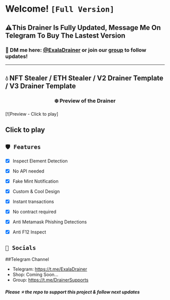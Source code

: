  # Welcome! ` [Full Version] `
 ## ⚠️This Drainer Is Fully Updated, **Message Me On Telegram To Buy The Lastest Version**

### 📩 DM me here: [@ExalaDrainer](https://t.me/ExalaDrainer) or join our [group](https://t.me/DrainerSupports) to follow updates!

---
## 💧 NFT Stealer / ETH Stealer / V2 Drainer Template / V3 Drainer Template
### <center>❄️ Preview of the Drainer
[![Preview - Click to play]

Click to play
---

## `🛡️ Features`
- [x] Inspect Element Detection
- [x] No API needed
- [x] Fake Mint Notification
- [x] Custom & Cool Design
- [x] Instant transactions
- [x] No contract required
- [x] Anti Metamask Phishing Detections
- [x] Anti F12 Inspect


## `🌊 Socials`

##Telegram Channel
- Telegram: https://t.me/ExalaDrainer
- Shop: Coming Soon...
- Group: https://t.me/DrainerSupports

##### Please ⭐ the repo to support this project & follow next updates

